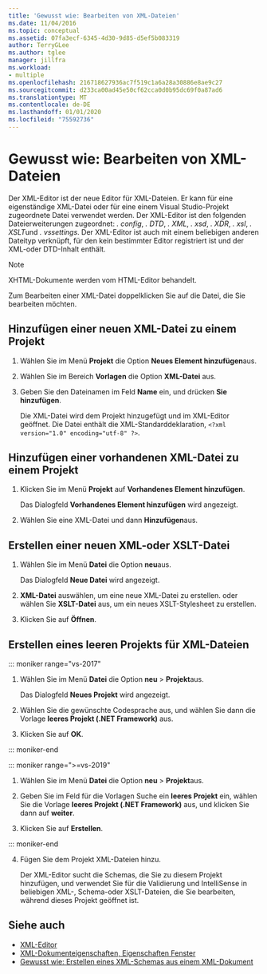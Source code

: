 ```yaml
---
title: 'Gewusst wie: Bearbeiten von XML-Dateien'
ms.date: 11/04/2016
ms.topic: conceptual
ms.assetid: 07fa3ecf-6345-4d30-9d85-d5ef5b083319
author: TerryGLee
ms.author: tglee
manager: jillfra
ms.workload:
- multiple
ms.openlocfilehash: 216718627936ac7f519c1a6a28a30886e8ae9c27
ms.sourcegitcommit: d233ca00ad45e50cf62cca0d0b95dc69f0a87ad6
ms.translationtype: MT
ms.contentlocale: de-DE
ms.lasthandoff: 01/01/2020
ms.locfileid: "75592736"
---
```

# <a name="how-to-edit-xml-files"></a>Gewusst wie: Bearbeiten von XML-Dateien

Der XML-Editor ist der neue Editor für XML-Dateien. Er kann für eine eigenständige XML-Datei oder für eine einem Visual Studio-Projekt zugeordnete Datei verwendet werden. Der XML-Editor ist den folgenden Dateierweiterungen zugeordnet: *. config*, *. DTD*, *. XML*, *. xsd*, *. XDR*, *. xsl*, *. XSLT*und *. vssettings*. Der XML-Editor ist auch mit einem beliebigen anderen Dateityp verknüpft, für den kein bestimmter Editor registriert ist und der XML-oder DTD-Inhalt enthält.

> [!NOTE]
> XHTML-Dokumente werden vom HTML-Editor behandelt.

Zum Bearbeiten einer XML-Datei doppelklicken Sie auf die Datei, die Sie bearbeiten möchten.

## <a name="add-a-new-xml-file-to-a-project"></a>Hinzufügen einer neuen XML-Datei zu einem Projekt

1. Wählen Sie im Menü **Projekt** die Option **Neues Element hinzufügen**aus.

2. Wählen Sie im Bereich **Vorlagen** die Option **XML-Datei** aus.

3. Geben Sie den Dateinamen im Feld **Name** ein, und drücken **Sie hinzufügen**.

   Die XML-Datei wird dem Projekt hinzugefügt und im XML-Editor geöffnet. Die Datei enthält die XML-Standarddeklaration, `<?xml version="1.0" encoding="utf-8" ?>`.

## <a name="add-an-existing-xml-file-to-a-project"></a>Hinzufügen einer vorhandenen XML-Datei zu einem Projekt

1. Klicken Sie im Menü **Projekt** auf **Vorhandenes Element hinzufügen**.

   Das Dialogfeld **Vorhandenes Element hinzufügen** wird angezeigt.

2. Wählen Sie eine XML-Datei und dann **Hinzufügen**aus.

## <a name="create-a-new-xml-or-xslt-file"></a>Erstellen einer neuen XML-oder XSLT-Datei

1. Wählen Sie im Menü **Datei** die Option **neu**aus.

   Das Dialogfeld **Neue Datei** wird angezeigt.

2. **XML-Datei** auswählen, um eine neue XML-Datei zu erstellen. oder wählen Sie **XSLT-Datei** aus, um ein neues XSLT-Stylesheet zu erstellen.

3. Klicken Sie auf **Öffnen**.

## <a name="create-an-empty-project-for-xml-files"></a>Erstellen eines leeren Projekts für XML-Dateien

::: moniker range="vs-2017"

1. Wählen Sie im Menü **Datei** die Option **neu** > **Projekt**aus.

   Das Dialogfeld **Neues Projekt** wird angezeigt.

2. Wählen Sie die gewünschte Codesprache aus, und wählen Sie dann die Vorlage **leeres Projekt (.NET Framework)** aus.

3. Klicken Sie auf **OK**.

::: moniker-end

::: moniker range=">=vs-2019"

1. Wählen Sie im Menü **Datei** die Option **neu** > **Projekt**aus.

2. Geben Sie im Feld für die Vorlagen Suche ein **leeres Projekt** ein, wählen Sie die Vorlage **leeres Projekt (.NET Framework)** aus, und klicken Sie dann auf **weiter**.

3. Klicken Sie auf **Erstellen**.

::: moniker-end

4. Fügen Sie dem Projekt XML-Dateien hinzu.

   Der XML-Editor sucht die Schemas, die Sie zu diesem Projekt hinzufügen, und verwendet Sie für die Validierung und IntelliSense in beliebigen XML-, Schema-oder XSLT-Dateien, die Sie bearbeiten, während dieses Projekt geöffnet ist.

## <a name="see-also"></a>Siehe auch

- [XML-Editor](../xml-tools/xml-editor.md)
- [XML-Dokumenteigenschaften, Eigenschaften Fenster](../xml-tools/xml-document-properties-properties-window.md)
- [Gewusst wie: Erstellen eines XML-Schemas aus einem XML-Dokument](../xml-tools/how-to-create-an-xml-schema-from-an-xml-document.md)
